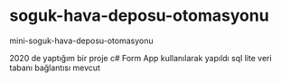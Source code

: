 # soguk-hava-deposu-otomasyonu
mini-soguk-hava-deposu-otomasyonu

2020 de yaptığım bir proje 
c# Form App kullanılarak yapıldı sql lite veri tabanı bağlantısı mevcut
